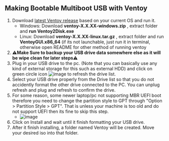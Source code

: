 ## Making Bootable Multiboot USB with Ventoy
1. Download [latest Ventoy release](https://github.com/ventoy/Ventoy/releases) based on your current OS and run it.
   - Windows: Download **ventoy-X.X.XX-windows.zip** , extract folder and **run Ventoy2Disk.exe**
   - Linux: Download **ventoy-X.X.XX-linux.tar.gz** , extract folder and run **VentoyGUI.x86_64** (if its not launchable, just run it in terminal, otherwise open README for other method of running ventoy
2. ⚠️**Make Sure to backup your USB drive data somewhere else as it will be wipe clean for later steps**⚠️
3. Plug in your USB drive to the pc. (Note that you can basically use any kind of external storage for this such as external HDD) and click on green circle icon ![image](https://user-images.githubusercontent.com/44937271/146333813-53be6307-3bd6-41fb-af17-2d6b57b768a0.png) to refresh the drive list. 
4. Select your USB drive properly from the Drive list so that you do not accidently format the other drive connected to the PC. You can unplug refresh and plug and refresh to confirm the drive.
5. For some reason, some newer laptop/pc not supporting MBR UEFI boot therefore you need to change the partition style to GPT through "Option > Partition Style > GPT". That is unless your machine is too old and do not support UEFI then its fine to skip this step.
   - ![image](https://user-images.githubusercontent.com/44937271/146333685-9db32186-08c2-46b4-af87-da5012924853.png)
7. Click on Install and wait until it finish formatting your USB drive.
8. After it finish installing, a folder named Ventoy will be created. Move your desired iso into that folder.
